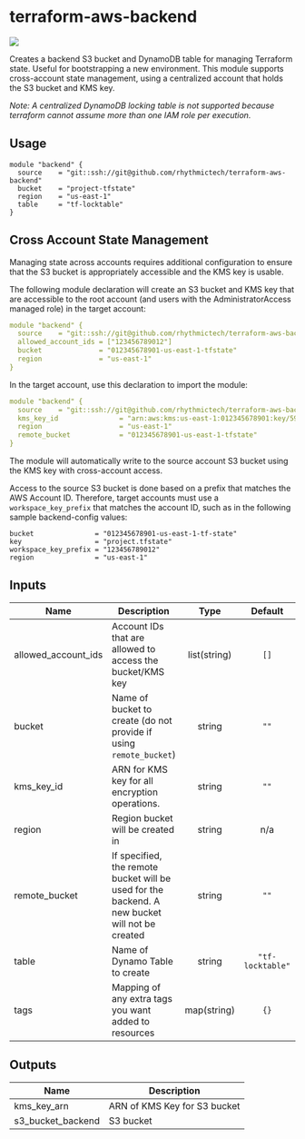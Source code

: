 # terraform-aws-backend

[![](https://github.com/rhythmictech/terraform-aws-backend/workflows/check/badge.svg)](https://github.com/rhythmictech/terraform-aws-backend/actions)

Creates a backend S3 bucket and DynamoDB table for managing Terraform state. Useful for bootstrapping a new
environment. This module supports cross-account state management, using a centralized account that holds the S3 bucket and KMS key.

_Note: A centralized DynamoDB locking table is not supported because terraform cannot assume more than one IAM role per execution._

## Usage
```
module "backend" {
  source    = "git::ssh://git@github.com/rhythmictech/terraform-aws-backend"
  bucket    = "project-tfstate"
  region    = "us-east-1"
  table     = "tf-locktable"
}

```

## Cross Account State Management
Managing state across accounts requires additional configuration to ensure that the S3 bucket is appropriately accessible and the KMS key is usable.

The following module declaration will create an S3 bucket and KMS key that are accessible to the root account (and users with the AdministratorAccess managed role) in the target account:

```yaml
module "backend" {
  source    = "git::ssh://git@github.com/rhythmictech/terraform-aws-backend"
  allowed_account_ids = ["123456789012"]
  bucket              = "012345678901-us-east-1-tfstate"
  region              = "us-east-1"
}
```

In the target account, use this declaration to import the module:

```yaml
module "backend" {
  source    = "git::ssh://git@github.com/rhythmictech/terraform-aws-backend"
  kms_key_id               = "arn:aws:kms:us-east-1:012345678901:key/59381274-af42-8521-04af-ab0acfe3d521"
  region                   = "us-east-1"
  remote_bucket            = "012345678901-us-east-1-tfstate"
}
```

The module will automatically write to the source account S3 bucket using the KMS key with cross-account access.

Access to the source S3 bucket is done based on a prefix that matches the AWS Account ID. Therefore, target accounts must use a `workspace_key_prefix` that matches the account ID, such as in the following sample backend-config values:

```
bucket               = "012345678901-us-east-1-tf-state"
key                  = "project.tfstate"
workspace_key_prefix = "123456789012"
region               = "us-east-1"
```

<!-- BEGINNING OF PRE-COMMIT-TERRAFORM DOCS HOOK -->
## Inputs

| Name | Description | Type | Default | Required |
|------|-------------|:----:|:-----:|:-----:|
| allowed\_account\_ids | Account IDs that are allowed to access the bucket/KMS key | list(string) | `[]` | no |
| bucket | Name of bucket to create \(do not provide if using `remote_bucket`\) | string | `""` | no |
| kms\_key\_id | ARN for KMS key for all encryption operations. | string | `""` | no |
| region | Region bucket will be created in | string | n/a | yes |
| remote\_bucket | If specified, the remote bucket will be used for the backend. A new bucket will not be created | string | `""` | no |
| table | Name of Dynamo Table to create | string | `"tf-locktable"` | no |
| tags | Mapping of any extra tags you want added to resources | map(string) | `{}` | no |

## Outputs

| Name | Description |
|------|-------------|
| kms\_key\_arn | ARN of KMS Key for S3 bucket |
| s3\_bucket\_backend | S3 bucket |

<!-- END OF PRE-COMMIT-TERRAFORM DOCS HOOK -->
